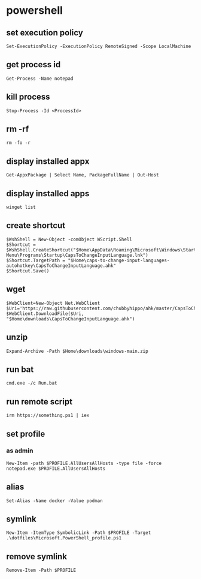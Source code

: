 # powershell
## set execution policy 
```
Set-ExecutionPolicy -ExecutionPolicy RemoteSigned -Scope LocalMachine
```
## get process id
```
Get-Process -Name notepad
```
## kill process
```
Stop-Process -Id <ProcessId>
```
## rm  -rf 
```
rm -fo -r
```
## display installed appx
```
Get-AppxPackage | Select Name, PackageFullName | Out-Host
```
## display installed apps
```
winget list
```
## create shortcut
```
$WshShell = New-Object -comObject WScript.Shell
$Shortcut = $WshShell.CreateShortcut("$Home\AppData\Roaming\Microsoft\Windows\Start Menu\Programs\Startup\CapsToChangeInputLanguage.lnk")
$Shortcut.TargetPath = "$Home\caps-to-change-input-languages-autohotkey\CapsToChangeInputLanguage.ahk"
$Shortcut.Save()
```
## wget
```
$WebClient=New-Object Net.WebClient
$Uri='https://raw.githubusercontent.com/chubbyhippo/ahk/master/CapsToChangeInputLanguage.ahk'
$WebClient.DownloadFile($Uri, "$Home\downloads\CapsToChangeInputLanguage.ahk")
```
## unzip
```
Expand-Archive -Path $Home\downloads\windows-main.zip
```
## run bat
```
cmd.exe -/c Run.bat
```
## run remote script
```
irm https://something.ps1 | iex
```
## set profile
### as admin
```
New-Item -path $PROFILE.AllUsersAllHosts -type file -force
notepad.exe $PROFILE.AllUsersAllHosts
```
## alias
```
Set-Alias -Name docker -Value podman
```
## symlink
```
New-Item -ItemType SymbolicLink -Path $PROFILE -Target .\dotfiles\Microsoft.PowerShell_profile.ps1
```
## remove symlink
```
Remove-Item -Path $PROFILE
```
